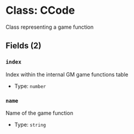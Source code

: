 # Class: CCode

Class representing a game function

## Fields (2)

### `index`

Index within the internal GM game functions table

- Type: `number`

### `name`

Name of the game function

- Type: `string`


